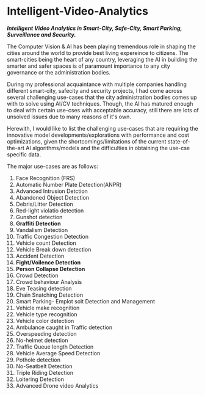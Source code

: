 # Intelligent-Video-Analytics

***Intelligent Video Analytics in Smart-City, Safe-City, Smart Parking, Surveillance and Security.***

The Computer Vision & AI has been playing tremendous role in shaping the cities around the world to provide best living expereince to citizens. The smart-cities being the heart of any country, leveraging the AI in building the smarter and safer spaces is of paramount importance to any city governance or the administration bodies.

During my professional acquaintance with multiple companies handling different smart-city, safecity and security projects, I had come across several challenging use-cases that the city administration bodies comes up with to solve using AI/CV techniques. Though, the AI has matured enough to deal with certain use-cses with acceptable accuracy, still there are lots of unsolved issues due to many reasons of it's own.

Herewith, I would like to list the challenging use-cases that are requiring the innovative model developments/explorations with performance and cost optimizations, given the shortcomings/limitations of the current state-of-the-art AI algorithms/models and the difficulties in obtaining the use-cse specific data.

The major use-cases are as follows:

1. Face Recognition (FRS)
2. Automatic Number Plate Detection(ANPR)
3. Advanced Intrusion Detction
4. Abandoned Object Detection
5. Debris/Litter Detection
6. Red-light violatio detection
7. Gunshot detection
8. **Graffiti Detection**
9. Vandalism Detection
10. Traffic Congestion Detection
11. Vehicle count Detection
12. Vehicle Break down detection
13. Accident Detection
14. **Fight/Voilence Detection**
15. **Person Collapse Detection**
16. Crowd Detection
17. Crowd behaviour Analysis
18. Eve Teasing detection
19. Chain Snatching Detection
20. Smart Parking- Emplot solt Detection and Management
21. Vehicle make recognition
22. Vehicle type recognition
23. Vehicle color detection
24. Ambulance caught in Traffic detection
25. Overspeeding detection
26. No-helmet detection
27. Traffic Queue length Detection
28. Vehicle Average Speed Detection
29. Pothole detection
30. No-Seatbelt Detection
31. Triple Riding Detection
32. Loitering Detection
33. Advanced Drone video Analytics

